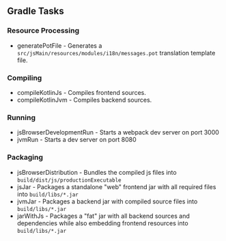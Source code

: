 ## Gradle Tasks

### Resource Processing
* generatePotFile - Generates a `src/jsMain/resources/modules/i18n/messages.pot` translation template file.
### Compiling
* compileKotlinJs - Compiles frontend sources.
* compileKotlinJvm - Compiles backend sources.
### Running
* jsBrowserDevelopmentRun - Starts a webpack dev server on port 3000
* jvmRun - Starts a dev server on port 8080
### Packaging
* jsBrowserDistribution - Bundles the compiled js files into `build/dist/js/productionExecutable`
* jsJar - Packages a standalone "web" frontend jar with all required files into `build/libs/*.jar`
* jvmJar - Packages a backend jar with compiled source files into `build/libs/*.jar`
* jarWithJs - Packages a "fat" jar with all backend sources and dependencies while also embedding frontend resources into `build/libs/*.jar`